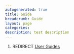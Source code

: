 ```yaml
---
autogenerated: true
title: Guide
breadcrumb: Guide
layout: page
categories: 
description: test description
---
```


1.  REDIRECT [User Guides](User_Guides )
